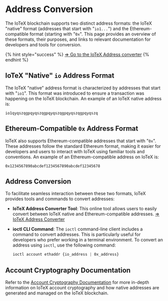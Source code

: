 # Address Conversion

The IoTeX blockchain supports two distinct address formats: the IoTeX "native" format (addresses that start with "`io1...`") and the Ethereum-compatible format (starting with "`0x`". This page provides an overview of these formats, their purposes, and links to relevant documentation for developers and tools for conversion.

{% hint style="success" %}
[⇒ Go to the IoTeX Address converter](https://iotexscan.io/address-convert)
{% endhint %}

## IoTeX "Native" `io` Address Format

The IoTeX "native" address format is characterized by addresses that start with "`io1`". This format was introduced to ensure a transaction was happening on the IoTeX blockchain. An example of an IoTeX native address is:

```
io1qyqszqgpqyqszqgpqyqszqgpqyqszqgpqyqszq
```

## Ethereum-Compatible `0x` Address Format

IoTeX also supports Ethereum-compatible addresses that start with "`0x`". These addresses follow the standard Ethereum format, making it easier for developers and users to interact with IoTeX using familiar tools and conventions. An example of an Ethereum-compatible address on IoTeX is:

```
0x1234567890abcdef1234567890abcdef12345678
```

## Address Conversion

To facilitate seamless interaction between these two formats, IoTeX provides tools and commands to convert addresses:

* **IoTeX Address Converter Tool**: This online tool allows users to easily convert between IoTeX native and Ethereum-compatible addresses. [⇒ IoTeX Address Converter](https://iotexscan.io/address-convert)
*   **ioctl CLI Command**: The `ioctl` command-line client includes a command to convert addresses. This is particularly useful for developers who prefer working in a terminal environment. To convert an address using `ioctl`, use the following command:

    ```css
    ioctl account ethaddr {io_address | 0x_address}
    ```

## Account Cryptography Documentation

Refer to the [Account Cryptography Documentation](account-cryptography.md) for more in-depth information on IoTeX account cryptography and how native addresses are generated and managed on the IoTeX blockchain.
